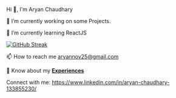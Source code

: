 

<!--
**aryannov25/aryannov25** is a ✨ _special_ ✨ repository because its `README.md` (this file) appears on your GitHub profile.

Here are some ideas to get you started:

- 🔭 I’m currently working on ...
- 🌱 I’m currently learning ...
- 👯 I’m looking to collaborate on ...
- 🤔 I’m looking for help with ...
- 💬 Ask me about ...
- 📫 How to reach me: ...
- 😄 Pronouns: ...
- ⚡ Fun fact: ...
-->


Hi 👋, I'm Aryan Chaudhary

🔭 I’m currently working on some Projects.
<!--**[Hunger Wheel](https://food-delivering-app.netlify.app/)**-->

🌱 I’m currently learning ReactJS

[![GitHub Streak](https://streak-stats.demolab.com/?user=aryannov25)](https://git.io/streak-stats)

📫 How to reach me aryannov25@gmail.com

📄 Know about my **[Experiences](https://drive.google.com/file/d/1wFMyMfglai5wXLOaTYapBR26vBxDHND9/view?usp=drive_link)**

Connect with me: https://www.linkedin.com/in/aryan-chaudhary-133855230/
